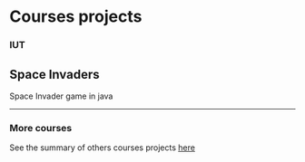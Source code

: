 # Courses projects

### IUT

Space Invaders
--------------

Space Invader game in java



------

### More courses

See the summary of others courses projects [here](https://github.com/tgll/COURSES-PROJECTS-list)
